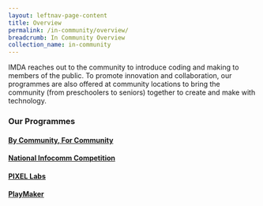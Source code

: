 ```yaml
---
layout: leftnav-page-content
title: Overview
permalink: /in-community/overview/
breadcrumb: In Community Overview
collection_name: in-community
---
```



IMDA reaches out to the community to introduce coding and making to members of the public. To promote innovation and collaboration, our programmes are also offered at community locations to bring the community (from preschoolers to seniors) together to create and make with technology.

### **Our Programmes** 

#### [By Community, For Community](/in-community/by-community-for-community/)<br>


#### [National Infocomm Competition](/in-community/national-infocomm-competition/)<br>


#### [PIXEL Labs](/in-community/pixel-labs/)<br>


#### [PlayMaker](/in-community/playmaker-overview/)<br>
